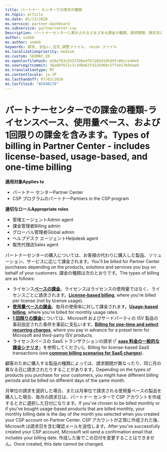 ```yaml
---
title: パートナー センターでの請求の種類
ms.topic: article
ms.date: 05/13/2020
ms.service: partner-dashboard
ms.subservice: partnercenter-csp
Description: パートナーセンターに表示されるさまざまな課金の種類、請求期間、請求日について説明します。
author: sodeb
ms.author: sodeb
keywords: 請求, 支払い,注文,調整ファイル, recon ファイル
ms.localizationpriority: medium
ms.custom: SEOMAY.20
ms.openlocfilehash: e26e783cb552106e9fb7a85d1d549fc80cce4de4
ms.sourcegitcommit: 36a60f672c1c3d6b63fd225d04c5ffa917694ae0
ms.translationtype: MT
ms.contentlocale: ja-JP
ms.lasthandoff: 07/03/2020
ms.locfileid: "85948178"
---
```

# <a name="types-of-billing-in-partner-center---includes-license-based-usage-based-and-one-time-billing"></a><span data-ttu-id="4f283-104">パートナーセンターでの課金の種類-ライセンスベース、使用量ベース、および1回限りの課金を含みます。</span><span class="sxs-lookup"><span data-stu-id="4f283-104">Types of billing in Partner Center - includes license-based, usage-based, and one-time billing</span></span>

<span data-ttu-id="4f283-105">**適用対象**</span><span class="sxs-lookup"><span data-stu-id="4f283-105">**Applies to**</span></span>

- <span data-ttu-id="4f283-106">パートナー センター</span><span class="sxs-lookup"><span data-stu-id="4f283-106">Partner Center</span></span>
- <span data-ttu-id="4f283-107">CSP プログラムのパートナー</span><span class="sxs-lookup"><span data-stu-id="4f283-107">Partners in the CSP program</span></span>

<span data-ttu-id="4f283-108">**適切なロール**</span><span class="sxs-lookup"><span data-stu-id="4f283-108">**Appropriate roles**</span></span>

- <span data-ttu-id="4f283-109">管理エージェント</span><span class="sxs-lookup"><span data-stu-id="4f283-109">Admin agent</span></span>
- <span data-ttu-id="4f283-110">課金管理者</span><span class="sxs-lookup"><span data-stu-id="4f283-110">Billing admin</span></span>
- <span data-ttu-id="4f283-111">グローバル管理者</span><span class="sxs-lookup"><span data-stu-id="4f283-111">Global admin</span></span>
- <span data-ttu-id="4f283-112">ヘルプデスク エージェント</span><span class="sxs-lookup"><span data-stu-id="4f283-112">Helpdesk agent</span></span>
- <span data-ttu-id="4f283-113">販売代理店</span><span class="sxs-lookup"><span data-stu-id="4f283-113">Sales agent</span></span>

<span data-ttu-id="4f283-114">パートナーセンターの購入については、お客様の代わりに購入した製品、ソリューション、サービスに応じて課金されます。</span><span class="sxs-lookup"><span data-stu-id="4f283-114">You'll be billed for Partner Center purchases depending on the products, solutions and services you buy on behalf of your customers.</span></span> <span data-ttu-id="4f283-115">課金の種類は次のとおりです。</span><span class="sxs-lookup"><span data-stu-id="4f283-115">The types of billing are as follows:</span></span>

- <span data-ttu-id="4f283-116">ライセンス[**ベースの課金**](license-based-billing.md)。ライセンスはライセンスの使用量ではなく、ライセンスごとに請求されます。</span><span class="sxs-lookup"><span data-stu-id="4f283-116">[**License-based billing**](license-based-billing.md), where you're billed per license (not by license usage).</span></span>
- <span data-ttu-id="4f283-117">[**使用量ベースの課金**](usage-based-billing.md)。毎月の使用率に対して課金されます。</span><span class="sxs-lookup"><span data-stu-id="4f283-117">[**Usage-based billing**](usage-based-billing.md), where you're billed for monthly usage rates.</span></span>
- <span data-ttu-id="4f283-118">[**1 回限りの課金**](one-time-and-recurring-billing.md)については、Microsoft およびサードパーティの ISV 製品の事前設定された条件を事前に支払います。</span><span class="sxs-lookup"><span data-stu-id="4f283-118">[**Billing for one-time and select recurring charges**](one-time-and-recurring-billing.md), where you pay in advance for a preset term for Microsoft and third-party ISV products.</span></span>
- <span data-ttu-id="4f283-119">ライセンスベースの SaaS トランザクションの請求 (「 [**saas 料金の一般的な課金シナリオ**](common-billing-scenarios-saas.md)」を参照してください)。</span><span class="sxs-lookup"><span data-stu-id="4f283-119">Billing for license-based SaaS transactions (see [**common billing scenarios for SaaS charges**](common-billing-scenarios-saas.md)).</span></span>

<span data-ttu-id="4f283-120">顧客のために購入する製品の種類によっては、請求期間が異なったり、同じ月の異なる日に請求されたりすることがあります。</span><span class="sxs-lookup"><span data-stu-id="4f283-120">Depending on the types of products you purchase for your customers, you might have different billing periods and be billed on different days of the same month.</span></span>

<span data-ttu-id="4f283-121">月単位の請求を選択した場合、または月単位で請求される使用量ベースの製品を購入した場合、毎月の請求日は、パートナー センターで CSP アカウントを作成するときに選択した日付になります。</span><span class="sxs-lookup"><span data-stu-id="4f283-121">If you’ve chosen to be billed monthly or if you’ve bought usage-based products that are billed monthly, your monthly billing date is the day of the month you selected when you created your CSP account on Partner Center.</span></span> <span data-ttu-id="4f283-122">CSP アカウントが正常に作成された後、Microsoft は請求日を含む確認メールを送信します。</span><span class="sxs-lookup"><span data-stu-id="4f283-122">After you’ve successfully created your CSP account, Microsoft will send a confirmation email that includes your billing date.</span></span> <span data-ttu-id="4f283-123">作成した後でこの日付を変更することはできません。</span><span class="sxs-lookup"><span data-stu-id="4f283-123">Once created, this date cannot be changed.</span></span>
